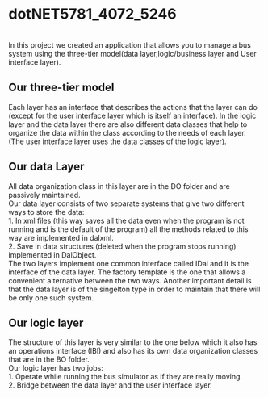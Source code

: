 # dotNET5781_4072_5246
<br>In this project we created an application that allows you to manage a bus system using the three-tier model(data layer,logic/business layer and User interface layer).</br>
<h2>Our three-tier model</h2>
Each layer has an interface that describes the actions that the layer can do (except for the user interface layer which is itself an interface).
In the logic layer and the data layer there are also different data classes that help to organize the data within the class according to the needs of each layer. (The user interface layer uses the data classes of the logic layer).
<h2>Our data Layer</h2>
All data organization class in this layer are in the DO folder and are passively maintained.</br>
Our data layer consists of two separate systems that give two different ways to store the data:</br>
1. In xml files (this way saves all the data even when the program is not running and is the default of the program) all the methods related to this way are implemented in dalxml.
<br>2. Save in data structures (deleted when the program stops running) implemented in DalObject.</br>
The two layers implement one common interface called IDal and it is the interface of the data layer.
The factory template is the one that allows a convenient alternative between the two ways. Another important detail is that the data layer is of the singelton type in order to maintain that there will be only one such system.
<h2>Our logic layer</h2>
The structure of this layer is very similar to the one below which it also has an operations interface (IBl) and also has its own data organization classes that are in the BO folder.<br/>
Our logic layer has two jobs:<br/>
1. Operate while running the bus simulator as if they are really moving.<br/>
2. Bridge between the data layer and the user interface layer.


